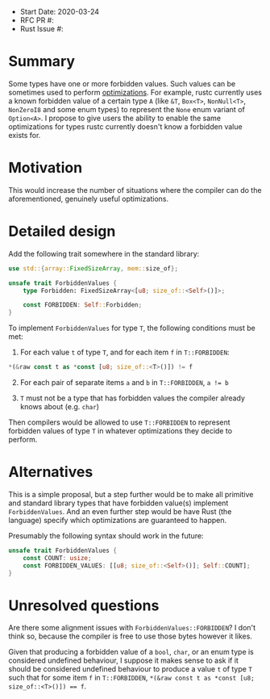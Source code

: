 - Start Date: 2020-03-24
- RFC PR #:
- Rust Issue #:

# Summary

Some types have one or more forbidden values. Such values can be sometimes used to perform [optimizations](https://github.com/rust-lang/rust/pull/45225). For example, rustc currently uses a known forbidden value of a certain type `A` (like `&T`, `Box<T>`, `NonNull<T>`, `NonZeroI8` and some enum types) to represent the `None` enum variant of `Option<A>`. I propose to give users the ability to enable the same optimizations for types rustc currently doesn't know a forbidden value exists for.

# Motivation

This would increase the number of situations where the compiler can do the aforementioned, genuinely useful optimizations.

# Detailed design

Add the following trait somewhere in the standard library:
```rust
use std::{array::FixedSizeArray, mem::size_of};

unsafe trait ForbiddenValues {
    type Forbidden: FixedSizeArray<[u8; size_of::<Self>()]>;

    const FORBIDDEN: Self::Forbidden;
}
```

To implement `ForbiddenValues` for type `T`, the following conditions must be met:

1. For each value `t` of type `T`, and for each item `f` in `T::FORBIDDEN`:
```rust
*(&raw const t as *const [u8; size_of::<T>()]) != f
```

2. For each pair of separate items `a` and `b` in `T::FORBIDDEN`, `a != b`

3. `T` must not be a type that has forbidden values the compiler already knows about (e.g. `char`)

Then compilers would be allowed to use `T::FORBIDDEN` to represent forbidden values of type `T` in whatever optimizations they decide to perform.

# Alternatives

This is a simple proposal, but a step further would be to make all primitive and standard library types that have forbidden value(s) implement `ForbiddenValues`. And an even further step would be have Rust (the language) specify which optimizations are guaranteed to happen.

Presumably the following syntax should work in the future:
```rust
unsafe trait ForbiddenValues {
    const COUNT: usize;
    const FORBIDDEN_VALUES: [[u8; size_of::<Self>()]; Self::COUNT];
}
```

# Unresolved questions

Are there some alignment issues with `ForbiddenValues::FORBIDDEN`? I don't think so, because the compiler is free to use those bytes however it likes.

Given that producing a forbidden value of a `bool`, `char`, or an enum type is considered undefined behaviour, I suppose it makes sense to ask if it should be considered undefined behaviour to produce a value `t` of type `T` such that for some item `f` in `T::FORBIDDEN`, `*(&raw const t as *const [u8; size_of::<T>()]) == f`.
